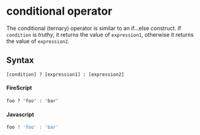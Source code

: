 conditional operator
====================

The conditional (ternary) operator is similar to an if...else construct.
If `condition` is *truthy*, it returns the value of `expression1`, otherwise it returns the value of `expression2`.

Syntax
------

```
[condition] ? [expression1] : [expression2]
```
#### FireScript

```fire
foo ? 'foo' : 'bar'
```

#### Javascript

```js
foo ? 'foo' : 'bar'
```
